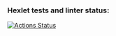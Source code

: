 ### Hexlet tests and linter status:
[![Actions Status](https://github.com/nomao22/frontend-project-44/workflows/hexlet-check/badge.svg)](https://github.com/nomao22/frontend-project-44/actions)